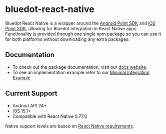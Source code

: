 # bluedot-react-native

Bluedot React Native is a wrapper around the [Android Point SDK](https://docs.bluedot.io/android-sdk/) and [iOS Point SDK](https://docs.bluedot.io/ios-sdk/), allowing for Bluedot integration in React Native apps.
Functionality is provided through one single npm package so you can use it for both platforms without downloading any extra packages.

## Documentation

- To check out the package documentation, visit our [docs website](https://docs.bluedot.io/react-native-library/).
- To see an implementation example refer to our [Minimal Integration Example](https://github.com/Bluedot-Innovation/Bluedot-React-Native-Minimal-Integration)

## Current Support

- Android API 24+
- iOS 15.1+
- Compatible with React Native 0.77.0

Native support levels are based on [React Native requirements](https://github.com/facebook/react-native#-requirements).
